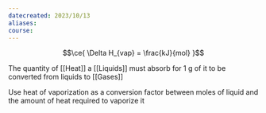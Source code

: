 ```yaml
---
datecreated: 2023/10/13
aliases: 
course:
---
```

$$\ce{ \Delta H_{vap} = \frac{kJ}{mol} }$$

The quantity of [[Heat]] a [[Liquids]] must absorb for 1 g of it to be converted from liquids to [[Gases]]

Use heat of vaporization as a conversion factor between moles of liquid and the amount of heat required to vaporize it 